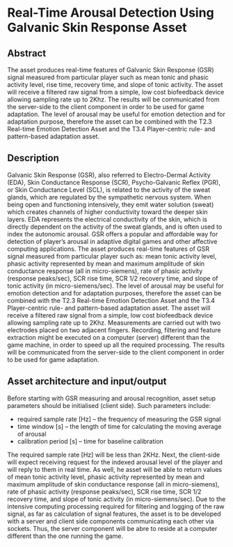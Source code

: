# Real-Time Arousal Detection Using Galvanic Skin Response Asset

## Abstract

The asset produces real-time features of Galvanic Skin Response (GSR) signal measured from particular player such as mean tonic and phasic activity level, rise time, recovery time, and slope of tonic activity. The asset will receive a filtered raw signal from a simple, low cost biofeedback device allowing sampling rate up to 2Khz. The results will be communicated from the server-side to the client component in order to be used for game adaptation. The level of arousal may be useful for emotion detection and for adaptation purpose, therefore the asset can be combined with the T2.3 Real-time Emotion Detection Asset and the T3.4 Player-centric rule- and pattern-based adaptation asset.

## Description

Galvanic Skin Response (GSR), also referred to Electro-Dermal Activity (EDA), Skin Conductance Response (SCR), Psycho-Galvanic Reflex (PGR), or Skin Conductance Level (SCL), is related to the activity of the sweat glands, which are regulated by the sympathetic nervous system. When being open and functioning intensively, they emit water solution (sweat) which creates channels of higher conductivity toward the deeper skin layers. EDA represents the electrical conductivity of the skin, which is directly dependent on the activity of the sweat glands, and is often used to index the autonomic arousal. GSR offers a popular and affordable way for detection of player’s arousal in adaptive digital games and other affective computing applications.
The asset produces real-time features of GSR signal measured from particular player such as: mean tonic activity level, phasic activity represented by mean and maximum amplitude of skin conductance response (all in micro-siemens), rate of phasic activity (response peaks/sec), SCR rise time, SCR 1/2 recovery time, and slope of tonic activity (in micro-siemens/sec). The level of arousal may be useful for emotion detection and for adaptation purposes, therefore the asset can be combined with the T2.3 Real-time Emotion Detection Asset and the T3.4 Player-centric rule- and pattern-based adaptation asset.
The asset will receive a filtered raw signal from a simple, low cost biofeedback device allowing sampling rate up to 2Khz. Measurements are carried out with two electrodes placed on two adjacent fingers. Recording, filtering and feature extraction might be executed on a computer (server) different than the game machine, in order to speed up all the required processing. The results will be communicated from the server-side to the client component in order to be used for game adaptation.

## Asset architecture and input/output

Before starting with GSR measuring and arousal recognition, asset setup parameters should be initialised (client side). Such parameters include:
- required sample rate [Hz] – the frequency of measuring the GSR signal
- time window [s] – the length of time for calculating the moving average of arousal
- calibration period [s] – time for baseline calibration

The required sample rate [Hz] will be less than 2KHz. Next, the client-side will expect receiving request for the indexed arousal level of the player and will reply to them in real time. As well, he asset will be able to return values of mean tonic activity level, phasic activity represented by mean and maximum amplitude of skin conductance response (all in micro-siemens), rate of phasic activity (response peaks/sec), SCR rise time, SCR 1/2 recovery time, and slope of tonic activity (in micro-siemens/sec).
Due to the intensive computing processing required for filtering and logging of the raw signal, as far as calculation of signal features, the asset is to be developed with a server and client side components communicating each other via sockets. Thus, the server component will be abre to reside at a computer different than the one running the game.
